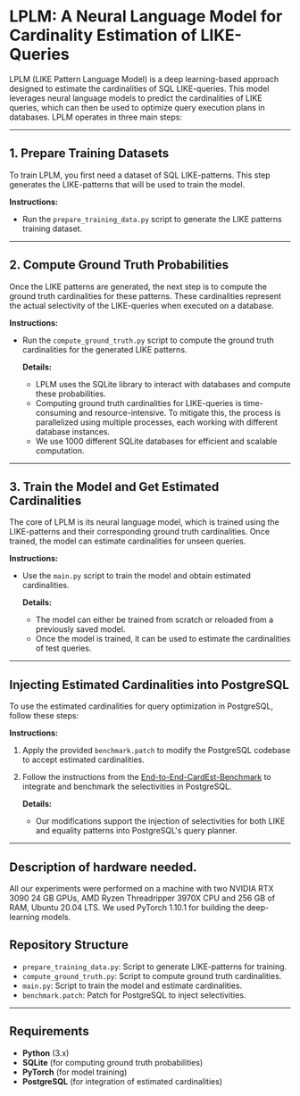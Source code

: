 # LPLM: A Neural Language Model for Cardinality Estimation of LIKE-Queries

LPLM (LIKE Pattern Language Model) is a deep learning-based approach designed to estimate the cardinalities of SQL LIKE-queries. This model leverages neural language models to predict the cardinalities of LIKE queries, which can then be used to optimize query execution plans in databases. LPLM operates in three main steps:

---

## 1. Prepare Training Datasets

To train LPLM, you first need a dataset of SQL LIKE-patterns. This step generates the LIKE-patterns that will be used to train the model.

**Instructions:**
- Run the `prepare_training_data.py` script to generate the LIKE patterns training dataset.

---

## 2. Compute Ground Truth Probabilities

Once the LIKE patterns are generated, the next step is to compute the ground truth cardinalities for these patterns. These cardinalities represent the actual selectivity of the LIKE-queries when executed on a database.

**Instructions:**
- Run the `compute_ground_truth.py` script to compute the ground truth cardinalities for the generated LIKE patterns.
  
  **Details:**
  - LPLM uses the SQLite library to interact with databases and compute these probabilities.
  - Computing ground truth cardinalities for LIKE-queries is time-consuming and resource-intensive. To mitigate this, the process is parallelized using multiple processes, each working with different database instances.
  - We use 1000 different SQLite databases for efficient and scalable computation.

---

## 3. Train the Model and Get Estimated Cardinalities

The core of LPLM is its neural language model, which is trained using the LIKE-patterns and their corresponding ground truth cardinalities. Once trained, the model can estimate cardinalities for unseen queries.

**Instructions:**
- Use the `main.py` script to train the model and obtain estimated cardinalities.
  
  **Details:**
  - The model can either be trained from scratch or reloaded from a previously saved model.
  - Once the model is trained, it can be used to estimate the cardinalities of test queries.

---

## Injecting Estimated Cardinalities into PostgreSQL

To use the estimated cardinalities for query optimization in PostgreSQL, follow these steps:

**Instructions:**
1. Apply the provided `benchmark.patch` to modify the PostgreSQL codebase to accept estimated cardinalities.
2. Follow the instructions from the [End-to-End-CardEst-Benchmark](https://github.com/Nathaniel-Han/End-to-End-CardEst-Benchmark) to integrate and benchmark the selectivities in PostgreSQL.
   
   **Details:**
   - Our modifications support the injection of selectivities for both LIKE and equality patterns into PostgreSQL's query planner.

---

## Description of hardware needed.
All our experiments were performed on a machine with two NVIDIA RTX 3090 24
GB GPUs, AMD Ryzen Threadripper 3970X CPU and 256 GB of RAM, Ubuntu 20.04 LTS. We used
PyTorch 1.10.1 for building the deep-learning models.


## Repository Structure

- `prepare_training_data.py`: Script to generate LIKE-patterns for training.
- `compute_ground_truth.py`: Script to compute ground truth cardinalities.
- `main.py`: Script to train the model and estimate cardinalities.
- `benchmark.patch`: Patch for PostgreSQL to inject selectivities.
  
---

## Requirements

- **Python** (3.x)
- **SQLite** (for computing ground truth probabilities)
- **PyTorch** (for model training)
- **PostgreSQL** (for integration of estimated cardinalities)

